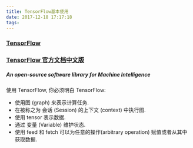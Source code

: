 ```yaml
---
title: TensorFlow基本使用
date: 2017-12-18 17:17:18
tags:
---
```

### [TensorFlow](https://www.tensorflow.org/)
### [TensorFlow 官方文档中文版](http://wiki.jikexueyuan.com/project/tensorflow-zh/)
##### An open-source software library for Machine Intelligence

使用 TensorFlow, 你必须明白 TensorFlow:

- 使用图 (graph) 来表示计算任务.
- 在被称之为 会话 (Session) 的上下文 (context) 中执行图.
- 使用 tensor 表示数据.
- 通过 变量 (Variable) 维护状态.
- 使用 feed 和 fetch 可以为任意的操作(arbitrary operation) 赋值或者从其中获取数据.
